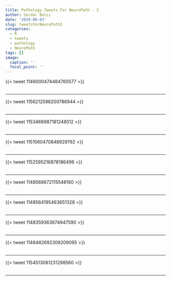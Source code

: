 ```yaml
---
title: Pathology Tweets For NeuroPath - 3
author: Serdar Balci
date: '2019-08-03'
slug: tweetsForNeuroPath3
categories:
  - R
  - tweets
  - pathology
  - NeuroPath
tags: []
image:
  caption: ''
  focal_point: ''
---
```



{{< tweet 1146000474484760577 >}}
<br>
<br>
<hr>
{{< tweet 1156212598200786944 >}}
<br>
<br>
<hr>
{{< tweet 1153466987181248512 >}}
<br>
<br>
<hr>
{{< tweet 1151560470848929792 >}}
<br>
<br>
<hr>
{{< tweet 1152595216878186496 >}}
<br>
<br>
<hr>
{{< tweet 1148568672115548160 >}}
<br>
<br>
<hr>
{{< tweet 1148564195463651328 >}}
<br>
<br>
<hr>
{{< tweet 1148359363674947590 >}}
<br>
<br>
<hr>
{{< tweet 1146462692309209095 >}}
<br>
<br>
<hr>
{{< tweet 1154513081231298560 >}}
<br>
<br>
<hr>
